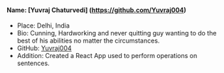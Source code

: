 #### Name: [Yuvraj Chaturvedi] (https://github.com/Yuvraj004)
- Place: Delhi, India
- Bio: Cunning, Hardworking and never quitting guy wanting to do the best of his abilities no matter the circumstances.
- GitHub: [Yuvraj004](https://github.com/Yuvraj004)
- Addition: Created a React App used to perform operations on sentences.